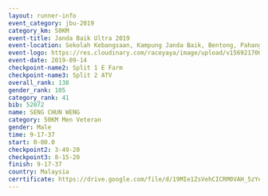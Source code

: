 ```yaml
---
layout: runner-info 
event_category: jbu-2019 
category_km: 50KM 
event-title: Janda Baik Ultra 2019
event-location: Sekolah Kebangsaan, Kampung Janda Baik, Bentong, Pahang, Malaysia 
event-logo: https://res.cloudinary.com/raceyaya/image/upload/v1569217009/logo/janda-baik_vch1pc.jpg 
event-date: 2019-09-14 
checkpoint-name2: Split 1 E Farm 
checkpoint-name3: Split 2 ATV 
overall_rank: 138
gender_rank: 105
category_rank: 41
bib: 52072
name: SENG CHUN WENG
category: 50KM Men Veteran
gender: Male
time: 9-17-37
start: 0-00.0
checkpoint2: 3-49-20
checkpoint3: 8-15-20
finish: 9-17-37
country: Malaysia
cerrtificate: https://drive.google.com/file/d/19MIe1ZsVehCICRM0VAH_5zYeTSieqlVY/view?usp=sharing
---
```

